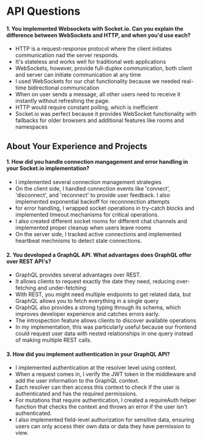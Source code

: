 # API Questions

#### 1. You implemented Websockets with Socket.io. Can you explain the difference between WebSockets and HTTP, and when you'd use each?

- HTTP is a request-response protocol where the client initiates communication nad the server responds. 
- It's stateless and works well for traditional web applications
- WebSockets, however, provide full-duplex communication, both client and server can initiate communication at any time 
- I used WebSockets for our chat functionality because we needed real-time bidirectional communication
- When on user sends a message, all other users need to receive it instantly without refreshing the page.
- HTTP would require constant polling, which is inefficient
- Socket.io was perfect because it provides WebSocket functionality with fallbacks for older browsers and additional features like rooms and namespaces


## About Your Experience and Projects

#### 1. How did you handle connection mangagement and error handling in your Socket.io implementation?

- I implemented several connection management strategies
- On the client side, I handled connection events like 'connect', 'disconnect', and 'reconnect' to provide user feedback. I also implemented exponential backoff for reconnnection attempts
- for error handling, I wrapped socket operations in try-catch blocks and implemented timeout mechanisms for critical operations.
- I also created different socket rooms for different chat channels and implemented proper cleanup when users leave rooms
- On the server side, I tracked active connections and implemented heartbeat mechnisms to detect stale connections.

#### 2. You developed a GraphQL API. What advantages does GraphQL offer over REST API's?

- GraphQL provides several advantages over REST.
- It allows clients to request exactly the date they need, reducing over-fetching and under-fetching
- With REST, you might need multiple endpoints to get related data, but GraphQL allows you to fetch everything in a single query
- GraphQL also provides a strong typing through its schema, which improves developer experience and catches errors early. 
- The introspection feature allows clients to discover available operations
- In my implementation, this was particularly useful because our frontend could request user data with nested relationships in one query instead of making multiple REST calls.


#### 3. How did you implement authentication in your GraphQL API?

- I implemented authentication at the resolver level using context. 
- When a request comes in, I verify the JWT token in the middleware and add the user information to the GraphQL context. 
- Each resolver can then access this context to check if the user is authenticated and has the required permissions.
- For mutations that require authentication, I created a requireAuth helper function that checks the context and throws an error if the user isn't authenticated. 
- I also implemented field-level authorization for sensitive data, ensuring users can only access their own data or data they have permission to view.

